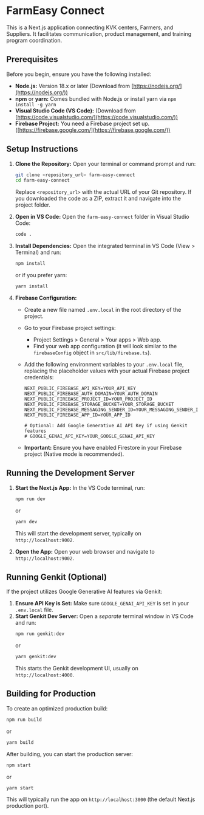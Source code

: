 # FarmEasy Connect

This is a Next.js application connecting KVK centers, Farmers, and Suppliers. It facilitates communication, product management, and training program coordination.

## Prerequisites

Before you begin, ensure you have the following installed:

*   **Node.js:** Version 18.x or later (Download from [https://nodejs.org/](https://nodejs.org/))
*   **npm** or **yarn:** Comes bundled with Node.js or install yarn via `npm install -g yarn`
*   **Visual Studio Code (VS Code):** (Download from [https://code.visualstudio.com/](https://code.visualstudio.com/))
*   **Firebase Project:** You need a Firebase project set up. ([https://firebase.google.com/](https://firebase.google.com/))

## Setup Instructions

1.  **Clone the Repository:**
    Open your terminal or command prompt and run:
    ```bash
    git clone <repository_url> farm-easy-connect
    cd farm-easy-connect
    ```
    Replace `<repository_url>` with the actual URL of your Git repository. If you downloaded the code as a ZIP, extract it and navigate into the project folder.

2.  **Open in VS Code:**
    Open the `farm-easy-connect` folder in Visual Studio Code:
    ```bash
    code .
    ```

3.  **Install Dependencies:**
    Open the integrated terminal in VS Code (View > Terminal) and run:
    ```bash
    npm install
    ```
    or if you prefer yarn:
    ```bash
    yarn install
    ```

4.  **Firebase Configuration:**
    *   Create a new file named `.env.local` in the root directory of the project.
    *   Go to your Firebase project settings:
        *   Project Settings > General > Your apps > Web app.
        *   Find your web app configuration (it will look similar to the `firebaseConfig` object in `src/lib/firebase.ts`).
    *   Add the following environment variables to your `.env.local` file, replacing the placeholder values with your actual Firebase project credentials:

        ```dotenv
        NEXT_PUBLIC_FIREBASE_API_KEY=YOUR_API_KEY
        NEXT_PUBLIC_FIREBASE_AUTH_DOMAIN=YOUR_AUTH_DOMAIN
        NEXT_PUBLIC_FIREBASE_PROJECT_ID=YOUR_PROJECT_ID
        NEXT_PUBLIC_FIREBASE_STORAGE_BUCKET=YOUR_STORAGE_BUCKET
        NEXT_PUBLIC_FIREBASE_MESSAGING_SENDER_ID=YOUR_MESSAGING_SENDER_ID
        NEXT_PUBLIC_FIREBASE_APP_ID=YOUR_APP_ID

        # Optional: Add Google Generative AI API Key if using Genkit features
        # GOOGLE_GENAI_API_KEY=YOUR_GOOGLE_GENAI_API_KEY
        ```

    *   **Important:** Ensure you have enabled Firestore in your Firebase project (Native mode is recommended).

## Running the Development Server

1.  **Start the Next.js App:**
    In the VS Code terminal, run:
    ```bash
    npm run dev
    ```
    or
    ```bash
    yarn dev
    ```
    This will start the development server, typically on `http://localhost:9002`.

2.  **Open the App:**
    Open your web browser and navigate to `http://localhost:9002`.

## Running Genkit (Optional)

If the project utilizes Google Generative AI features via Genkit:

1.  **Ensure API Key is Set:** Make sure `GOOGLE_GENAI_API_KEY` is set in your `.env.local` file.
2.  **Start Genkit Dev Server:**
    Open a *separate* terminal window in VS Code and run:
    ```bash
    npm run genkit:dev
    ```
    or
    ```bash
    yarn genkit:dev
    ```
    This starts the Genkit development UI, usually on `http://localhost:4000`.

## Building for Production

To create an optimized production build:

```bash
npm run build
```

or

```bash
yarn build
```

After building, you can start the production server:

```bash
npm start
```

or

```bash
yarn start
```

This will typically run the app on `http://localhost:3000` (the default Next.js production port).
